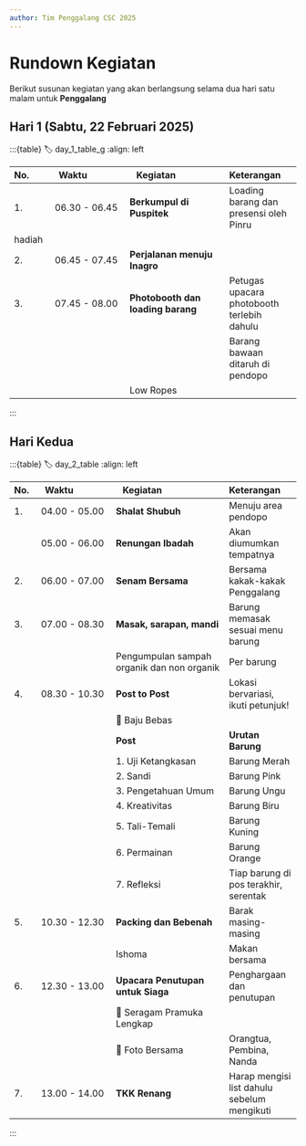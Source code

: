 ```yaml
---
author: Tim Penggalang CSC 2025
---
```


# Rundown Kegiatan
Berikut susunan kegiatan yang akan berlangsung selama dua hari satu malam untuk **Penggalang**

## Hari 1 (Sabtu, 22 Februari 2025)
:::{table}
:label: day_1_table_g
:align: left

| No. | ⠀Waktu⠀⠀⠀⠀⠀ | ⠀Kegiatan⠀⠀⠀⠀⠀⠀ | Keterangan |
| :-- | :---: | :------- | :--------- |
| 1.  | 06.30 - 06.45 | **Berkumpul di Puspitek** | Loading barang dan presensi oleh Pinru |
 hadiah |
| 2.  | 06.45 - 07.45 | **Perjalanan menuju Inagro** | |
| 3.  | 07.45 - 08.00 | **Photobooth dan loading barang** | Petugas upacara photobooth terlebih dahulu |
|   |  |  | Barang bawaan ditaruh di pendopo |
|   |  | Low Ropes |  |

:::


## Hari Kedua
:::{table}
:label: day_2_table
:align: left

| No. | ⠀Waktu⠀⠀⠀⠀⠀ |  ⠀Kegiatan⠀⠀⠀⠀⠀⠀⠀⠀ | Keterangan |
| :-- | :---: | :------- | :--------- |
| 1.  | 04.00 - 05.00 | **Shalat Shubuh** | Menuju area pendopo |
|   | 05.00 - 06.00 | **Renungan Ibadah** | Akan diumumkan tempatnya |
| 2.  | 06.00 - 07.00 | **Senam Bersama** | Bersama kakak-kakak Penggalang |
| 3.  | 07.00 - 08.30 | **Masak, sarapan, mandi** | Barung memasak sesuai menu barung |
|   |  | Pengumpulan sampah organik dan non organik | Per barung |
| 4.  | 08.30 - 10.30 | **Post to Post** | Lokasi bervariasi, ikuti petunjuk! |
|   |  | 👔 Baju Bebas  |  |
|   |  | **Post** | **Urutan Barung** |
|   |  | 1. Uji Ketangkasan | Barung Merah |
|   |  | 2. Sandi | Barung Pink |
|   |  | 3. Pengetahuan Umum | Barung Ungu |
|   |  | 4. Kreativitas | Barung Biru |
|   |  | 5. Tali-Temali | Barung Kuning |
|   |  | 6. Permainan | Barung Orange |
|   |  | 7. Refleksi | Tiap barung di pos terakhir, serentak |
| 5.  | 10.30 - 12.30 | **Packing dan Bebenah** | Barak masing-masing |
|   |  | Ishoma | Makan bersama |
| 6.  | 12.30 - 13.00 | **Upacara Penutupan untuk Siaga** | Penghargaan dan penutupan |
|   |  | 👔 Seragam Pramuka Lengkap  |  |
|   |  | 📸 Foto Bersama | Orangtua, Pembina, Nanda |
| 7.  | 13.00 - 14.00 | **TKK Renang** | Harap mengisi list dahulu sebelum mengikuti |

:::
